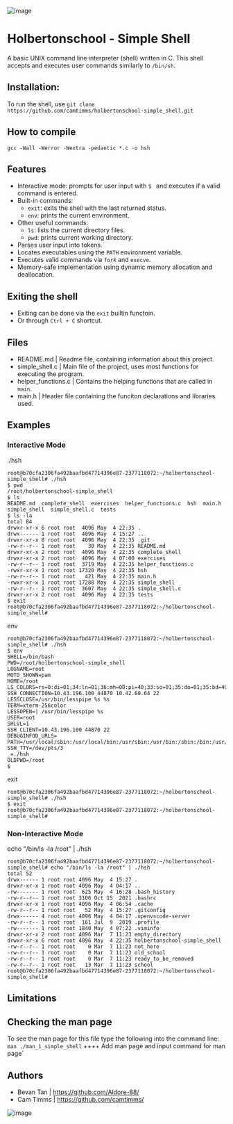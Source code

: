 ![image](https://github.com/user-attachments/assets/c01ff38b-23cf-4011-a8fe-06f440a77c92)

# Holbertonschool - Simple Shell

A basic UNIX command line interpreter (shell) written in C. This shell accepts and executes user commands similarly to `/bin/sh`.

## Installation:
To run the shell, use `git clone https://github.com/camtimms/holbertonschool-simple_shell.git`

## How to compile

`gcc -Wall -Werror -Wextra -pedantic *.c -o hsh`

## Features

- Interactive mode: prompts for user input with `$ ` and executes if a valid command is entered.
- Built-in commands:
  - `exit`: exits the shell with the last returned status.
  - `env`: prints the current environment.
- Other useful commands:
  - `ls`: lists the current directory files.
  - `pwd`: prints current working directory.
- Parses user input into tokens.
- Locates executables using the `PATH` environment variable.
- Executes valid commands via `fork` and `execve`.
- Memory-safe implementation using dynamic memory allocation and deallocation.

## Exiting the shell
- Exiting can be done via the `exit` builtin functoin.
- Or through `Ctrl + C` shortcut.

## Files

- README.md           |  Readme file, containing information about this project.
- simple_shell.c      |  Main file of the project, uses most functions for executing the program.
- helper_functions.c  |  Contains the helping functions that are called in `main`.
- main.h              |  Header file containing the funciton declarations and libraries used.

## Examples
### Interactive Mode
./hsh
```
root@b70cfa2306fa492baafbd47714396e87-2377118072:~/holbertonschool-simple_shell# ./hsh
$ pwd
/root/holbertonschool-simple_shell
$ ls
README.md  complete_shell  exercises  helper_functions.c  hsh  main.h  simple_shell  simple_shell.c  tests
$ ls -la
total 84
drwxr-xr-x 6 root root  4096 May  4 22:35 .
drwx------ 1 root root  4096 May  4 15:27 ..
drwxr-xr-x 8 root root  4096 May  4 22:35 .git
-rw-r--r-- 1 root root    30 May  4 22:35 README.md
drwxr-xr-x 2 root root  4096 May  4 22:35 complete_shell
drwxr-xr-x 2 root root  4096 May  4 07:00 exercises
-rw-r--r-- 1 root root  3719 May  4 22:35 helper_functions.c
-rwxr-xr-x 1 root root 17320 May  4 22:35 hsh
-rw-r--r-- 1 root root   421 May  4 22:35 main.h
-rwxr-xr-x 1 root root 17288 May  4 22:35 simple_shell
-rw-r--r-- 1 root root  3607 May  4 22:35 simple_shell.c
drwxr-xr-x 2 root root  4096 May  4 22:35 tests
$ exit
root@b70cfa2306fa492baafbd47714396e87-2377118072:~/holbertonschool-simple_shell#
```
env
```
root@b70cfa2306fa492baafbd47714396e87-2377118072:~/holbertonschool-simple_shell# ./hsh
$ env
SHELL=/bin/bash
PWD=/root/holbertonschool-simple_shell
LOGNAME=root
MOTD_SHOWN=pam
HOME=/root
LS_COLORS=rs=0:di=01;34:ln=01;36:mh=00:pi=40;33:so=01;35:do=01;35:bd=40;33;01:cd=40;33;01:or=40;31;01:mi=00:su=37;41:sg=30;43:ca=30;41:tw=30;42:ow=34;42:st=37;44:ex=01;32:*.tar=01;31:*.tgz=01;31:*.arc=01;31:*.arj=01;31:*.taz=01;31:*.lha=01;31:*.lz4=01;31:*.lzh=01;31:*.lzma=01;31:*.tlz=01;31:*.txz=01;31:*.tzo=01;31:*.t7z=01;31:*.zip=01;31:*.z=01;31:*.dz=01;31:*.gz=01;31:*.lrz=01;31:*.lz=01;31:*.lzo=01;31:*.xz=01;31:*.zst=01;31:*.tzst=01;31:*.bz2=01;31:*.bz=01;31:*.tbz=01;31:*.tbz2=01;31:*.tz=01;31:*.deb=01;31:*.rpm=01;31:*.jar=01;31:*.war=01;31:*.ear=01;31:*.sar=01;31:*.rar=01;31:*.alz=01;31:*.ace=01;31:*.zoo=01;31:*.cpio=01;31:*.7z=01;31:*.rz=01;31:*.cab=01;31:*.wim=01;31:*.swm=01;31:*.dwm=01;31:*.esd=01;31:*.jpg=01;35:*.jpeg=01;35:*.mjpg=01;35:*.mjpeg=01;35:*.gif=01;35:*.bmp=01;35:*.pbm=01;35:*.pgm=01;35:*.ppm=01;35:*.tga=01;35:*.xbm=01;35:*.xpm=01;35:*.tif=01;35:*.tiff=01;35:*.png=01;35:*.svg=01;35:*.svgz=01;35:*.mng=01;35:*.pcx=01;35:*.mov=01;35:*.mpg=01;35:*.mpeg=01;35:*.m2v=01;35:*.mkv=01;35:*.webm=01;35:*.webp=01;35:*.ogm=01;35:*.mp4=01;35:*.m4v=01;35:*.mp4v=01;35:*.vob=01;35:*.qt=01;35:*.nuv=01;35:*.wmv=01;35:*.asf=01;35:*.rm=01;35:*.rmvb=01;35:*.flc=01;35:*.avi=01;35:*.fli=01;35:*.flv=01;35:*.gl=01;35:*.dl=01;35:*.xcf=01;35:*.xwd=01;35:*.yuv=01;35:*.cgm=01;35:*.emf=01;35:*.ogv=01;35:*.ogx=01;35:*.aac=00;36:*.au=00;36:*.flac=00;36:*.m4a=00;36:*.mid=00;36:*.midi=00;36:*.mka=00;36:*.mp3=00;36:*.mpc=00;36:*.ogg=00;36:*.ra=00;36:*.wav=00;36:*.oga=00;36:*.opus=00;36:*.spx=00;36:*.xspf=00;36:
SSH_CONNECTION=10.43.196.100 44870 10.42.60.64 22
LESSCLOSE=/usr/bin/lesspipe %s %s
TERM=xterm-256color
LESSOPEN=| /usr/bin/lesspipe %s
USER=root
SHLVL=1
SSH_CLIENT=10.43.196.100 44870 22
DEBUGINFOD_URLS=
PATH=/usr/local/sbin:/usr/local/bin:/usr/sbin:/usr/bin:/sbin:/bin:/usr/games:/usr/local/games:/snap/bin
SSH_TTY=/dev/pts/3
_=./hsh
OLDPWD=/root
$
```

exit
```
root@b70cfa2306fa492baafbd47714396e87-2377118072:~/holbertonschool-simple_shell# ./hsh
$ exit
root@b70cfa2306fa492baafbd47714396e87-2377118072:~/holbertonschool-simple_shell#
```

### Non-Interactive Mode
echo "/bin/ls -la /root" | ./hsh
```
root@b70cfa2306fa492baafbd47714396e87-2377118072:~/holbertonschool-simple_shell# echo "/bin/ls -la /root" | ./hsh
total 52
drwx------ 1 root root 4096 May  4 15:27 .
drwxr-xr-x 1 root root 4096 May  4 04:17 ..
-rw------- 1 root root  625 May  4 16:28 .bash_history
-rw-r--r-- 1 root root 3106 Oct 15  2021 .bashrc
drwxr-xr-x 1 root root 4096 May  4 06:54 .cache
-rw-r--r-- 1 root root   52 May  4 15:27 .gitconfig
drwx------ 4 root root 4096 May  4 04:17 .openvscode-server
-rw-r--r-- 1 root root  161 Jul  9  2019 .profile
-rw------- 1 root root 1840 May  4 07:22 .viminfo
drwxr-xr-x 2 root root 4096 Mar  7 11:23 empty_directory
drwxr-xr-x 6 root root 4096 May  4 22:35 holbertonschool-simple_shell
-rw-r--r-- 1 root root    0 Mar  7 11:23 not_here
-rw-r--r-- 1 root root    0 Mar  7 11:23 old_school
-rw-r--r-- 1 root root    0 Mar  7 11:23 ready_to_be_removed
-rw-r--r-- 1 root root   13 Mar  7 11:23 school
root@b70cfa2306fa492baafbd47714396e87-2377118072:~/holbertonschool-simple_shell#
```

## Limitations


## Checking the man page
To see the man page for this file type the following into the command line:
`man ./man_1_simple_shell` ++++ Add man page and input command for man page`

## Authors
- Bevan Tan  |  https://github.com/Aldore-88/
- Cam Timms  |  https://github.com/camtimms/

![image](https://github.com/user-attachments/assets/2d01ecb4-ac3b-4a44-8020-4d5c436a3613)
